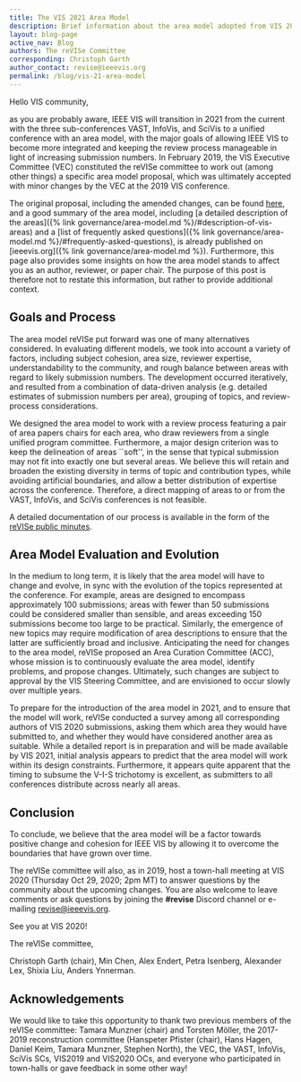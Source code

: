 ```yaml
---
title: The VIS 2021 Area Model
description: Brief information about the area model adopted from VIS 2021
layout: blog-page
active_nav: Blog
authors: The reVISe Committee
corresponding: Christoph Garth
author_contact: revise@ieeevis.org
permalink: /blog/vis-21-area-model
---
```


Hello VIS community,

as you are probably aware, IEEE VIS will transition in 2021 from the current with the three sub-conferences VAST, InfoVis, and SciVis to a unified conference with an area model, with the major goals of allowing IEEE VIS to become more integrated and keeping the review process manageable in light of increasing submission numbers. In February 2019, the VIS Executive Committee (VEC) constituted the reVISe committee to work out (among other things) a specific area model proposal, which was ultimately accepted with minor changes by the VEC at the 2019 VIS conference. 

The original proposal, including the amended changes, can be found [here](https://drive.google.com/file/d/1l-zFDCAg0J844s6sddZuRgRmVDrdUBbq/view?usp=sharing), and a good summary of the area model, including [a detailed description of the areas]({% link governance/area-model.md %}/#description-of-vis-areas) and a [list of frequently asked questions]({% link governance/area-model.md %}/#frequently-asked-questions), is already published on [ieeevis.org]({% link governance/area-model.md %}). Furthermore, this page also provides some insights on how the area model stands to affect you as an author, reviewer, or paper chair. The purpose of this post is therefore not to restate this information, but rather to provide additional context.

## Goals and Process

The area model reVISe put forward was one of many alternatives considered. In evaluating different models, we took into account a variety of factors, including subject cohesion, area size, reviewer expertise, understandability to the community, and rough balance between areas with regard to likely submission numbers. The development occurred iteratively, and resulted from a combination of data-driven analysis (e.g. detailed estimates of submission numbers per area), grouping of topics, and review-process considerations. 

We designed the area model to work with a review process featuring a pair of area papers chairs for each area, who draw reviewers from a single unified program committee. Furthermore, a major design criterion was to keep the delineation of areas ``soft'', in the sense that typical submission may not fit into exactly one but several areas. We believe this will retain and broaden the existing diversity in terms of topic and contribution types, while avoiding artificial boundaries, and allow a better distribution of expertise across the conference. Therefore, a direct mapping of areas to or from the VAST, InfoVis, and SciVis conferences is not feasible. 

A detailed documentation of our process is available in the form of the [reVISe public minutes](https://drive.google.com/drive/folders/1RgMh9o_OUsGRQHWMLm4CCSGBU3539WIM?usp=sharing).

## Area Model Evaluation and Evolution

In the medium to long term, it is likely that the area model will have to change and evolve, in sync with the evolution of the topics represented at the conference. For example, areas are designed to encompass approximately 100 submissions; areas with fewer than 50 submissions could be considered smaller than sensible, and areas exceeding 150 submissions become too large to be practical. Similarly, the emergence of new topics may require modification of area descriptions to ensure that the latter are sufficiently broad and inclusive. Anticipating the need for changes to the area model, reVISe proposed an Area Curation Committee (ACC), whose mission is to continuously evaluate the area model, identify problems, and propose changes. Ultimately, such changes are subject to approval by the VIS Steering Committee, and are envisioned to occur slowly over multiple years.

To prepare for the introduction of the area model in 2021, and to ensure that the model will work, reVISe conducted a survey among all corresponding authors of VIS 2020 submissions, asking them which area they would have submitted to, and whether they would have considered another area as suitable. While a detailed report is in preparation and will be made available by VIS 2021, initial analysis appears to predict that the area model will work within its design constraints. Furthermore, it appears quite apparent that the timing to subsume the V-I-S trichotomy is excellent, as submitters to all conferences distribute across nearly all areas.

## Conclusion
To conclude, we believe that the area model will be a factor towards positive change and cohesion for IEEE VIS by allowing it to overcome the boundaries that have grown over time. 

The reVISe committee will also, as in 2019, host a town-hall meeting at VIS 2020 (Thursday Oct 29, 2020; 2pm MT) to answer questions by the community about the upcoming changes. You are also welcome to leave comments or ask questions by joining the **#revise** Discord channel or e-mailing [revise@ieeevis.org](mailto:revise@ieeevis.org).

See you at VIS 2020!

The reVISe committee,

Christoph Garth (chair), Min Chen, Alex Endert, Petra Isenberg, Alexander Lex, Shixia Liu, Anders Ynnerman.

## Acknowledgements

We would like to take this opportunity to thank two previous members of the reVISe committee: Tamara Munzner (chair) and Torsten Möller, the 2017-2019 reconstruction committee (Hanspeter Pfister (chair), Hans Hagen, Daniel Keim, Tamara Munzner, Stephen North), the VEC, the VAST, InfoVis, SciVis SCs, VIS2019 and VIS2020 OCs, and everyone who participated in town-halls or gave feedback in some other way!






